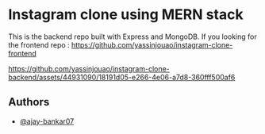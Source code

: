 
# Instagram clone using MERN stack

This is the backend repo built with Express and MongoDB. If you looking for the frontend repo : https://github.com/yassinjouao/instagram-clone-frontend

https://github.com/yassinjouao/instagram-clone-backend/assets/44931090/18191d05-e266-4e06-a7d8-360fff500af6

## Authors

- [@ajay-bankar07](https://github.com/ajay-bankar07)
